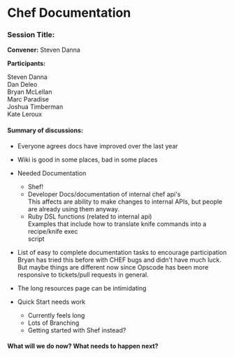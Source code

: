 Chef Documentation
==================

  

### Session Title:

**Convener:** Steven Danna

**Participants:**

Steven Danna  
 Dan Deleo  
 Bryan McLellan  
 Marc Paradise  
 Joshua Timberman  
 Kate Leroux

#### Summary of discussions:

-   Everyone agrees docs have improved over the last year
-   Wiki is good in some places, bad in some places
-   Needed Documentation
    -   Shef!
    -   Developer Docs/documentation of internal chef api's  
         This affects are ability to make changes to internal APIs, but
        people are already using them anyway.
    -   Ruby DSL functions (related to internal api)  
         Examples that include how to translate knife commands into a
        recipe/knife exec  
         script

-   List of easy to complete documentation tasks to encourage
    participation  
     Bryan has tried this before with CHEF bugs and didn't have much
    luck. But maybe things are different now since Opscode has been more
    responsive to tickets/pull requests in general.
-   The long resources page can be intimidating
-   Quick Start needs work
    -   Currently feels long
    -   Lots of Branching
    -   Getting started with Shef instead?

#### What will we do now? What needs to happen next?

  
  
